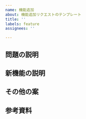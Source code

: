 ```yaml
---
name: 機能追加
about: 機能追加リクエストのテンプレート
title: ''
labels: feature
assignees: ''

---
```


<!-- このコメントは消して使ってね  -->
<!-- 要らないセクションは消していいよ -->

## 問題の説明
<!-- 今の機能に問題がある場合、その説明 例: ダッシュボードのアプリ一覧にxxが表示されていないため見にくい。 -->

## 新機能の説明
<!-- 新機能のを簡潔な提案 例: ダッシュボードのアプリ一覧にxxを表示してほしい。 -->

## その他の案
<!-- 上の提案以外の代替案がある場合 例: アプリの詳細ページにxxを表示してほしい。 -->

## 参考資料
<!-- その他の文脈や参考資料のリンクなど -->

